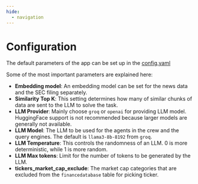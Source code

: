 ```yaml
---
hide:
  - navigation
---
```


# Configuration

The default parameters of the app can be set up in the [config.yaml](https://github.com/KevorkSulahian/agentic-llm-for-better-results/blob/main/config.yaml)

Some of the most important parameters are explained here:

- **Embedding model**: An embedding model can be set for the news data and the SEC filing separately.
- **Similarity Top K**: This setting determines how many of similar chunks of data are sent to the LLM to solve the task.
- **LLM Provider**: Mainly choose `groq` or `openai` for providing LLM model. HuggingFace support is not recommended because larger models are generally not available.
- **LLM Model**: The LLM to be used for the agents in the crew and the query engines. The default is `llama3-8b-8192` from `groq`.
- **LLM Temperature**: This controls the randomness of an LLM. 0 is more deterministic, while 1 is more random.
- **LLM Max tokens**: Limit for the number of tokens to be generated by the LLM.
- **tickers_market_cap_exclude**: The market cap categories that are excluded from the `financedatabase` table for picking ticker.
